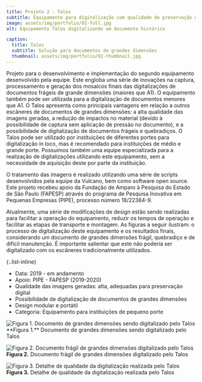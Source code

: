 ```yaml
---
title: Projeto 2 - Talos
subtitle: Equipamento para digitalização com qualidade de preservação digital de documentos frágeis de grandes dimensões.
image: assets/img/portfolio/02-full.jpg
alt: Equipamento Talos digitalizando um documento histórico

caption:
  title: Talos
  subtitle: Solução para documentos de grandes dimensões
  thumbnail: assets/img/portfolio/02-thumbnail.jpg
---
```

Projeto para o desenvolvimento e implementação do segundo equipamento desenvolvido pela equipe. Este engloba uma série de inovações na captura, processamento e geração dos mosaicos finais das digitalizações de documentos frágeis de grande dimensões (maiores que A1). O equipamento também pode ser utilizada para a digitalização de documentos menores que A1. O Talos apresenta como principais vantagens em relação a outros escâneres de documentos de grandes dimensões: a alta qualidade das imagens geradas, a redução de impactos no material (devido à possibilidade de captura sem aplicação de pressão no documento), e a possibilidade de digitalização de documentos frágeis e quebradiços. O Talos pode ser utilizado por instituições de diferentes portes para digitalização in loco, mas é recomendado para instituições de médio e grande porte. Possuímos também uma equipe especializada para a realização de digitalizações utilizando este equipamento, sem a necessidade de aquisição deste por parte da instituição. 

O tratamento das imagens é realizado utilizando uma série de scripts desenvolvidos pela equipe da Vulcano, bem como software open source. Este projeto recebeu apoio da Fundação de Amparo à Pesquisa do Estado de São Paulo (FAPESP) através do programa de Pesquisa Inovativa em Pequenas Empresas (PIPE), processo número 18/22384-9.

Atualmente, uma série de modificações de design estão sendo realizadas para facilitar a operação do equipamento, reduzir os tempos de operação e facilitar as etapas de transporte e montagem. As figuras a seguir ilustram: o processo de digitalização deste equipamento e os resultados finais, considerando um documento de grandes dimensões frágil, quebradiço e de difícil manutenção. É importante salientar que este não poderia ser digitalizado com os escâneres tradicionalmente utilizados.

{:.list-inline}
- Data: 2019 - em andamento
- Apoio: PIPE - FAPESP (2019-2020)
- Qualidade das imagens geradas: alta, adequadas para preservação digital
- Possibilidade de digitalização de documentos de grandes dimensões
- Design modular e portátil
- Categoria: Equipamento para instituições de pequeno porte

<img src="/teste-site/assets/img/portfolio/img2.jpg" alt="Figura 1. Documento de grandes dimensões sendo digitalizado pelo Talos" class="img-fluid">
**Figura 1.** Documento de grandes dimensões sendo digitalizado pelo Talos

![Figura 2. Documento frágil de grandes dimensões digitalizado pelo Talos](/teste-site/assets/img/portfolio/img3.png)
**Figura 2.** Documento frágil de grandes dimensões digitalizado pelo Talos

![Figura 3. Detalhe de qualidade da digitalização realizada pelo Talos](/teste-site/assets/img/portfolio/img4.png)
**Figura 3.** Detalhe de qualidade da digitalização realizada pelo Talos
